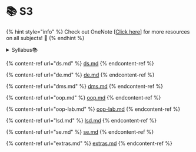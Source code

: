 # 📚 S3

{% hint style="info" %}
Check out OneNote \[[Click here](https://onedrive.live.com/redir?resid=A5EFF3B93E4F081B%21163\&authkey=%21AuhV6GCkdOK5qhQ\&page=View\&wd=target%28New%20Section%201.one%7C202c39a8-9873-474c-b635-57bac5703cd4%2FSubjects%7C6e69f7a7-f2c0-6845-b2ab-ec680e227a46%2F%29\&wdorigin=NavigationUrl)] for more resources on all subjects! 🤩
{% endhint %}

<details>

<summary>Syllabus📚</summary>

[S3 CS Syllabus](https://drive.google.com/file/d/1WJOSip8DOmCwiqHUErUvjhL5OjIa9BgT/view?usp=drive\_link)👈

[S3 Subjects ](https://drive.google.com/file/d/1ZlnbvBJYGdWQtiMU08i-cFfxsXudVvZo/view?usp=drive\_link)👈

</details>

{% content-ref url="ds.md" %}
[ds.md](ds.md)
{% endcontent-ref %}

{% content-ref url="de.md" %}
[de.md](de.md)
{% endcontent-ref %}

{% content-ref url="dms.md" %}
[dms.md](dms.md)
{% endcontent-ref %}

{% content-ref url="oop.md" %}
[oop.md](oop.md)
{% endcontent-ref %}

{% content-ref url="oop-lab.md" %}
[oop-lab.md](oop-lab.md)
{% endcontent-ref %}

{% content-ref url="lsd.md" %}
[lsd.md](lsd.md)
{% endcontent-ref %}

{% content-ref url="se.md" %}
[se.md](se.md)
{% endcontent-ref %}

{% content-ref url="extras.md" %}
[extras.md](extras.md)
{% endcontent-ref %}
